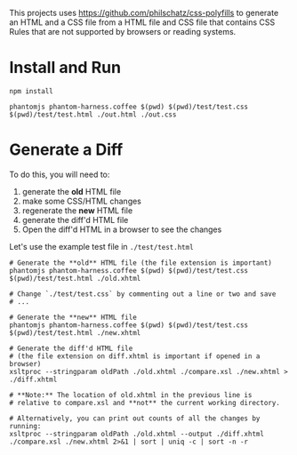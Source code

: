 This projects uses https://github.com/philschatz/css-polyfills to generate an HTML and a CSS file from a HTML file and CSS file that contains CSS Rules that are not supported by browsers or reading systems.

# Install and Run

    npm install

    phantomjs phantom-harness.coffee $(pwd) $(pwd)/test/test.css $(pwd)/test/test.html ./out.html ./out.css


# Generate a Diff

To do this, you will need to:

1. generate the **old** HTML file
2. make some CSS/HTML changes
3. regenerate the **new** HTML file
4. generate the diff'd HTML file
5. Open the diff'd HTML in a browser to see the changes

Let's use the example test file in `./test/test.html`


    # Generate the **old** HTML file (the file extension is important)
    phantomjs phantom-harness.coffee $(pwd) $(pwd)/test/test.css $(pwd)/test/test.html ./old.xhtml

    # Change `./test/test.css` by commenting out a line or two and save
    # ...

    # Generate the **new** HTML file
    phantomjs phantom-harness.coffee $(pwd) $(pwd)/test/test.css $(pwd)/test/test.html ./new.xhtml

    # Generate the diff'd HTML file
    # (the file extension on diff.xhtml is important if opened in a browser)
    xsltproc --stringparam oldPath ./old.xhtml ./compare.xsl ./new.xhtml > ./diff.xhtml

    # **Note:** The location of old.xhtml in the previous line is
    # relative to compare.xsl and **not** the current working directory.

    # Alternatively, you can print out counts of all the changes by running:
    xsltproc --stringparam oldPath ./old.xhtml --output ./diff.xhtml ./compare.xsl ./new.xhtml 2>&1 | sort | uniq -c | sort -n -r
